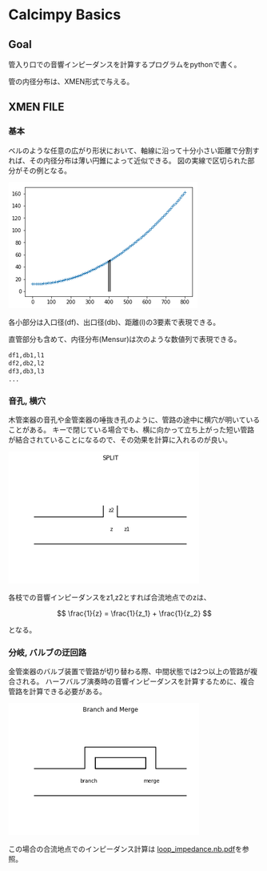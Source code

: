 # Calcimpy Basics

## Goal

管入り口での音響インピーダンスを計算するプログラムをpythonで書く。

管の内径分布は、XMEN形式で与える。



## XMEN FILE

### 基本

ベルのような任意の広がり形状において、軸線に沿って十分小さい距離で分割すれば、その内径分布は薄い円錐によって近似できる。
図の実線で区切られた部分がその例となる。

![bell.png](bell.png)

各小部分は入口径(df)、出口径(db)、距離(l)の3要素で表現できる。

直管部分も含めて、内径分布(Mensur)は次のような数値列で表現できる。
```
df1,db1,l1
df2,db2,l2
df3,db3,l3
...
```

### 音孔, 横穴

木管楽器の音孔や金管楽器の唾抜き孔のように、管路の途中に横穴が明いていることがある。
キーで閉じている場合でも、横に向かって立ち上がった短い管路が結合されていることになるので、その効果を計算に入れるのが良い。

![tonehole.png](tonehole.png)

各枝での音響インピーダンスをz1,z2とすれば合流地点でのzは、

$$
\frac{1}{z} = \frac{1}{z_1} + \frac{1}{z_2}
$$

となる。

### 分岐, バルブの迂回路

金管楽器のバルブ装置で管路が切り替わる際、中間状態では2つ以上の管路が複合される。
ハーフバルブ演奏時の音響インピーダンスを計算するために、複合管路を計算できる必要がある。

![loop.png](loop.png)

この場合の合流地点でのインピーダンス計算は
[loop_impedance.nb.pdf](loop_impedance.nb.pdf)を参照。

